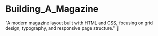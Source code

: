 # Building_A_Magazine
"A modern magazine layout built with HTML and CSS, focusing on grid design, typography, and responsive page structure." 📰
